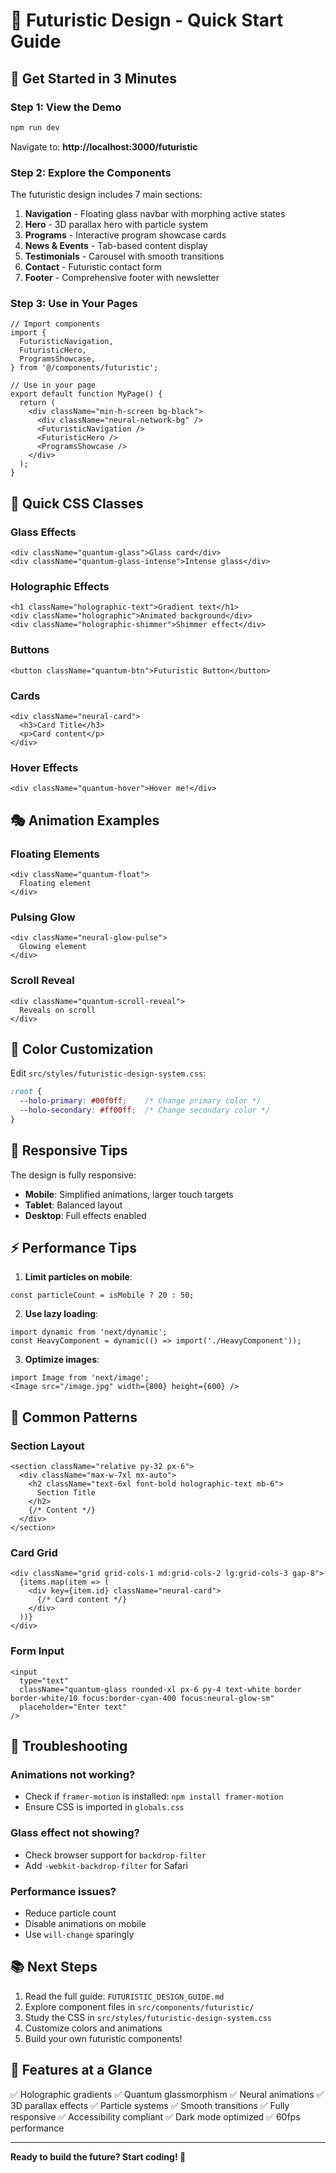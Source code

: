 # 🚀 Futuristic Design - Quick Start Guide

## 🎯 Get Started in 3 Minutes

### Step 1: View the Demo
```bash
npm run dev
```
Navigate to: **http://localhost:3000/futuristic**

### Step 2: Explore the Components

The futuristic design includes 7 main sections:

1. **Navigation** - Floating glass navbar with morphing active states
2. **Hero** - 3D parallax hero with particle system
3. **Programs** - Interactive program showcase cards
4. **News & Events** - Tab-based content display
5. **Testimonials** - Carousel with smooth transitions
6. **Contact** - Futuristic contact form
7. **Footer** - Comprehensive footer with newsletter

### Step 3: Use in Your Pages

```tsx
// Import components
import {
  FuturisticNavigation,
  FuturisticHero,
  ProgramsShowcase,
} from '@/components/futuristic';

// Use in your page
export default function MyPage() {
  return (
    <div className="min-h-screen bg-black">
      <div className="neural-network-bg" />
      <FuturisticNavigation />
      <FuturisticHero />
      <ProgramsShowcase />
    </div>
  );
}
```

## 🎨 Quick CSS Classes

### Glass Effects
```tsx
<div className="quantum-glass">Glass card</div>
<div className="quantum-glass-intense">Intense glass</div>
```

### Holographic Effects
```tsx
<h1 className="holographic-text">Gradient text</h1>
<div className="holographic">Animated background</div>
<div className="holographic-shimmer">Shimmer effect</div>
```

### Buttons
```tsx
<button className="quantum-btn">Futuristic Button</button>
```

### Cards
```tsx
<div className="neural-card">
  <h3>Card Title</h3>
  <p>Card content</p>
</div>
```

### Hover Effects
```tsx
<div className="quantum-hover">Hover me!</div>
```

## 🎭 Animation Examples

### Floating Elements
```tsx
<div className="quantum-float">
  Floating element
</div>
```

### Pulsing Glow
```tsx
<div className="neural-glow-pulse">
  Glowing element
</div>
```

### Scroll Reveal
```tsx
<div className="quantum-scroll-reveal">
  Reveals on scroll
</div>
```

## 🎨 Color Customization

Edit `src/styles/futuristic-design-system.css`:

```css
:root {
  --holo-primary: #00f0ff;    /* Change primary color */
  --holo-secondary: #ff00ff;  /* Change secondary color */
}
```

## 📱 Responsive Tips

The design is fully responsive:
- **Mobile**: Simplified animations, larger touch targets
- **Tablet**: Balanced layout
- **Desktop**: Full effects enabled

## ⚡ Performance Tips

1. **Limit particles on mobile**:
```tsx
const particleCount = isMobile ? 20 : 50;
```

2. **Use lazy loading**:
```tsx
import dynamic from 'next/dynamic';
const HeavyComponent = dynamic(() => import('./HeavyComponent'));
```

3. **Optimize images**:
```tsx
import Image from 'next/image';
<Image src="/image.jpg" width={800} height={600} />
```

## 🎯 Common Patterns

### Section Layout
```tsx
<section className="relative py-32 px-6">
  <div className="max-w-7xl mx-auto">
    <h2 className="text-6xl font-bold holographic-text mb-6">
      Section Title
    </h2>
    {/* Content */}
  </div>
</section>
```

### Card Grid
```tsx
<div className="grid grid-cols-1 md:grid-cols-2 lg:grid-cols-3 gap-8">
  {items.map(item => (
    <div key={item.id} className="neural-card">
      {/* Card content */}
    </div>
  ))}
</div>
```

### Form Input
```tsx
<input
  type="text"
  className="quantum-glass rounded-xl px-6 py-4 text-white border border-white/10 focus:border-cyan-400 focus:neural-glow-sm"
  placeholder="Enter text"
/>
```

## 🔧 Troubleshooting

### Animations not working?
- Check if `framer-motion` is installed: `npm install framer-motion`
- Ensure CSS is imported in `globals.css`

### Glass effect not showing?
- Check browser support for `backdrop-filter`
- Add `-webkit-backdrop-filter` for Safari

### Performance issues?
- Reduce particle count
- Disable animations on mobile
- Use `will-change` sparingly

## 📚 Next Steps

1. Read the full guide: `FUTURISTIC_DESIGN_GUIDE.md`
2. Explore component files in `src/components/futuristic/`
3. Study the CSS in `src/styles/futuristic-design-system.css`
4. Customize colors and animations
5. Build your own futuristic components!

## 🎉 Features at a Glance

✅ Holographic gradients
✅ Quantum glassmorphism
✅ Neural animations
✅ 3D parallax effects
✅ Particle systems
✅ Smooth transitions
✅ Fully responsive
✅ Accessibility compliant
✅ Dark mode optimized
✅ 60fps performance

---

**Ready to build the future? Start coding! 🚀**
